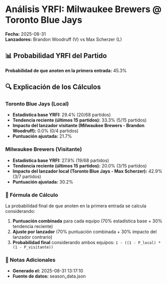 # Análisis YRFI: Milwaukee Brewers @ Toronto Blue Jays

**Fecha:** 2025-08-31  
**Lanzadores:** Brandon Woodruff (V) vs Max Scherzer (L)

## 📊 Probabilidad YRFI del Partido

**Probabilidad de que anoten en la primera entrada:** 45.3%

## 🔍 Explicación de los Cálculos

### Toronto Blue Jays (Local)
- **Estadística base YRFI:** 29.4% (20/68 partidos)
- **Tendencia reciente (últimos 15 partidos):** 33.3% (5/15 partidos)
- **Impacto del lanzador visitante (Milwaukee Brewers - Brandon Woodruff):** 0.0% (0/4 partidos)
- **Puntuación ajustada:** 21.7%

### Milwaukee Brewers (Visitante)
- **Estadística base YRFI:** 27.9% (19/68 partidos)
- **Tendencia reciente (últimos 15 partidos):** 20.0% (3/15 partidos)
- **Impacto del lanzador local (Toronto Blue Jays - Max Scherzer):** 42.9% (3/7 partidos)
- **Puntuación ajustada:** 30.2%

### 📝 Fórmula de Cálculo

La probabilidad final de que anoten en la primera entrada se calcula considerando:
1. **Puntuación combinada** para cada equipo (70% estadística base + 30% tendencia reciente)
2. **Ajuste por lanzador** (70% puntuación combinada + 30% impacto del lanzador contrario)
3. **Probabilidad final** considerando ambos equipos: `1 - ((1 - P_local) * (1 - P_visitante))`

### 📌 Notas Adicionales

- **Generado el:** 2025-08-31 13:17:10
- **Fuente de datos:** season_data.json
